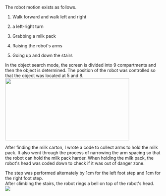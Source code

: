 The robot motion exists as follows.  

1. Walk forward and walk left and right
   
2. a left-right turn
  
3. Grabbing a milk pack
   
4. Raising the robot's arms
   
5. Going up and down the stairs
   


In the object search mode, the screen is divided into 9 compartments and then the object is determined. The position of the robot was controlled so that the object was located at 5 and 8.  
<img src="https://github.com/lchyeon0123/kairos_project/assets/99176235/dece3a34-74e5-44a5-93a2-a7fa9253fda2" width="400" height="200">

After finding the milk carton, I wrote a code to collect arms to hold the milk pack. It also went through the process of narrowing the arm spacing so that the robot can hold the milk pack harder. When holding the milk pack, the robot's head was coded down to check if it was out of danger zone.  


The step was performed alternately by 1cm for the left foot step and 1cm for the right foot step.   
After climbing the stairs, the robot rings a bell on top of the robot's head.  
<img src="https://github.com/lchyeon0123/kairos_project/assets/99176235/ac4ce18e-a8fa-469a-aa38-3eff267f086c">
